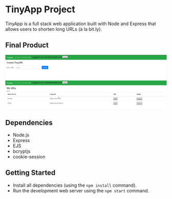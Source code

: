 # TinyApp Project

TinyApp is a full stack web application built with Node and Express that allows users to shorten long URLs (à la bit.ly).

## Final Product

!["new TinyURL creation page"](https://github.com/dixilo-lite/tinyApp/blob/master/docs/2025-06-01%2023_52_13-NVIDIA%20GeForce%20Overlay.png)
!["page containing the database of urls"](https://github.com/dixilo-lite/tinyApp/blob/master/docs/2025-06-01%2023_53_03-NVIDIA%20GeForce%20Overlay.png)

## Dependencies

- Node.js
- Express
- EJS
- bcryptjs
- cookie-session

## Getting Started

- Install all dependencies (using the `npm install` command).
- Run the development web server using the `npm start` command.